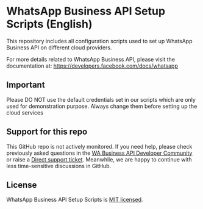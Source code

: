 # WhatsApp Business API Setup Scripts (English)

This repository includes all configuration scripts used to set up WhatsApp Business API on different cloud providers.

For more details related to WhatsApp Business API, please visit the documentation at: https://developers.facebook.com/docs/whatsapp

## Important

Please DO NOT use the default credentials set in our scripts which are only used for demonstration purpose. Always change them before setting up the cloud services

## Support for this repo

This GitHub repo is not actively monitored. If you need help, please check previously asked questions in the [WA Business API Developer Community](https://developers.facebook.com/community?sort=trending&category=766772797555412) or raise a [Direct support ticket](https://developers.facebook.com/docs/whatsapp/contact-support). Meanwhile, we are happy to continue with less time-sensitive discussions in GitHub.

## License

WhatsApp Business API Setup Scripts is [MIT licensed](./LICENSE).
